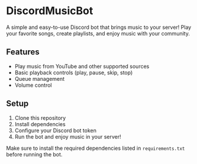 # DiscordMusicBot

A simple and easy-to-use Discord bot that brings music to your server! Play your favorite songs, create playlists, and enjoy music with your community.

## Features

- Play music from YouTube and other supported sources
- Basic playback controls (play, pause, skip, stop)
- Queue management
- Volume control

## Setup

1. Clone this repository
2. Install dependencies
3. Configure your Discord bot token
4. Run the bot and enjoy music in your server!

Make sure to install the required dependencies listed in `requirements.txt` before running the bot.